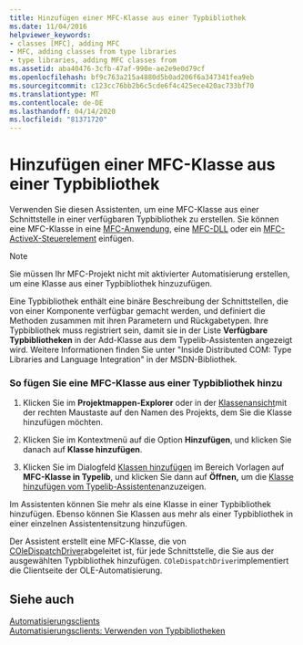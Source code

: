 ```yaml
---
title: Hinzufügen einer MFC-Klasse aus einer Typbibliothek
ms.date: 11/04/2016
helpviewer_keywords:
- classes [MFC], adding MFC
- MFC, adding classes from type libraries
- type libraries, adding MFC classes from
ms.assetid: aba40476-3cfb-47af-990e-ae2e9e0d79cf
ms.openlocfilehash: bf9c763a215a4880d5b0ad206f6a347341fea9eb
ms.sourcegitcommit: c123cc76bb2b6c5cde6f4c425ece420ac733bf70
ms.translationtype: MT
ms.contentlocale: de-DE
ms.lasthandoff: 04/14/2020
ms.locfileid: "81371720"
---
```

# <a name="adding-an-mfc-class-from-a-type-library"></a>Hinzufügen einer MFC-Klasse aus einer Typbibliothek

Verwenden Sie diesen Assistenten, um eine MFC-Klasse aus einer Schnittstelle in einer verfügbaren Typbibliothek zu erstellen. Sie können eine MFC-Klasse in eine [MFC-Anwendung](../../mfc/reference/creating-an-mfc-application.md), eine [MFC-DLL](../../mfc/reference/creating-an-mfc-dll-project.md) oder ein [MFC-ActiveX-Steuerelement](../../mfc/reference/creating-an-mfc-activex-control.md) einfügen.

> [!NOTE]
> Sie müssen Ihr MFC-Projekt nicht mit aktivierter Automatisierung erstellen, um eine Klasse aus einer Typbibliothek hinzuzufügen.

Eine Typbibliothek enthält eine binäre Beschreibung der Schnittstellen, die von einer Komponente verfügbar gemacht werden, und definiert die Methoden zusammen mit ihren Parametern und Rückgabetypen. Ihre Typbibliothek muss registriert sein, damit sie in der Liste **Verfügbare Typbibliotheken** in der Add-Klasse aus dem Typelib-Assistenten angezeigt wird. Weitere Informationen finden Sie unter "Inside Distributed COM: Type Libraries and Language Integration" in der MSDN-Bibliothek.

### <a name="to-add-an-mfc-class-from-a-type-library"></a>So fügen Sie eine MFC-Klasse aus einer Typbibliothek hinzu

1. Klicken Sie im **Projektmappen-Explorer** oder in der [Klassenansicht](/visualstudio/ide/viewing-the-structure-of-code)mit der rechten Maustaste auf den Namen des Projekts, dem Sie die Klasse hinzufügen möchten.

1. Klicken Sie im Kontextmenü auf die Option **Hinzufügen**, und klicken Sie danach auf **Klasse hinzufügen**.

1. Klicken Sie im Dialogfeld [Klassen hinzufügen](../../ide/add-class-dialog-box.md) im Bereich Vorlagen auf **MFC-Klasse in Typelib**, und klicken Sie dann auf **Öffnen,** um die [Klasse hinzufügen vom Typelib-Assistenten](../../mfc/reference/add-class-from-typelib-wizard.md)anzuzeigen.

Im Assistenten können Sie mehr als eine Klasse in einer Typbibliothek hinzufügen. Ebenso können Sie Klassen aus mehr als einer Typbibliothek in einer einzelnen Assistentensitzung hinzufügen.

Der Assistent erstellt eine MFC-Klasse, die von [COleDispatchDriver](../../mfc/reference/coledispatchdriver-class.md)abgeleitet ist, für jede Schnittstelle, die Sie aus der ausgewählten Typbibliothek hinzufügen. `COleDispatchDriver`implementiert die Clientseite der OLE-Automatisierung.

## <a name="see-also"></a>Siehe auch

[Automatisierungsclients](../../mfc/automation-clients.md)<br/>
[Automatisierungsclients: Verwenden von Typbibliotheken](../../mfc/automation-clients-using-type-libraries.md)
